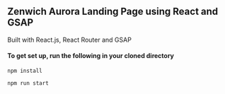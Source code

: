 ## Zenwich Aurora Landing Page using React and GSAP

Built with React.js, React Router and GSAP

#### To get set up, run the following in your cloned directory 
`npm install`

`npm run start`

